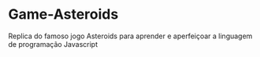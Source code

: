 # Game-Asteroids
Replica do famoso jogo Asteroids para aprender e aperfeiçoar a linguagem de programação Javascript
